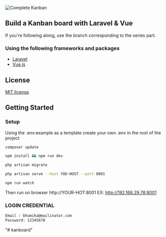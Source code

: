 ![Complete Kanban](https://greyguru.online/kanboard/1.png)

## Build a Kanban board with Laravel & Vue



If you're following along, use the branch corresponding to the series part.

### Using the following frameworks and packages

-   [Laravel](https://laravel.com/)
-   [Vue.js](https://vuejs.org/)

## License

[MIT license](https://opensource.org/licenses/MIT).

## Getting Started

### Setup
Using the .env.example as a template create your own .env in the root of the project

```bash
composer update
```
```bash
npm install && npm run dev
```
```bash
php artisan migrate
```
```bash
php artisan serve --host YOU-HOST --port 8001
```
```bash
npm run watch
```
Then run on browser http://YOUR-HOT:8001 
EX: http://192.168.29.78:8001

### LOGIN CREDENTIAL
```bash
Email : bhumika@mailinator.com
Password: 12345678
```

"# kanboard" 
